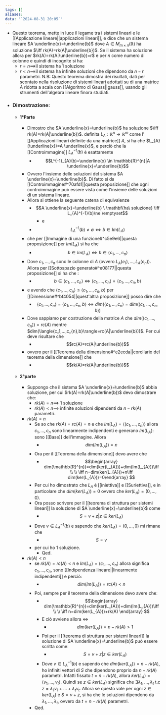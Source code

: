 ```yaml
---
tags: []
aliases: 
data: "`2024-08-31 20:05`"
---
```

- Questo teorema, mette in luce il legame tra i sistemi lineari  e le [[Applicazione lineare||applicazioni lineari]], e dice che un sistema lineare $A \underline{x}=\underline{b}$ dove $A\in M_{m\times n}(\mathbb{R})$ ha soluzione $\iff rk(A)=rk(A|\underline{b})$. Se il sistema ha soluzione allora per $rk(A)=rk(A|\underline{b})=r$ e per $n$ come numero di colonne e quindi di incognite si ha:
	- $r=n\implies$il sistema ha 1 soluzione
	- $r<n\implies$il sistema ha infinite soluzioni che dipendono da $n-r$ parametri.
	N.B: Questo teorema dimostra dei risultati, dati per scontato nella risoluzione di sistemi lineari adottati su di una matrice $A$ ridotta a scala con [[Algoritmo di Gauss||gauss]], usando gli strumenti dell'algebra lineare finora studiati.
- ### Dimostrazione:
	- #### 1°Parte
		- Dimostro che $A \underline{x}=\underline{b}$ ha soluzione $\iff rk(A)=rk(A|\underline{b})$. definita $L_{A}:\mathbb{R}^{n}\to \mathbb{R}^{m}$ come l' [[Applicazioni lineari definite da una matrice]] $A$, si ha che $L_{A}(\underline{x})=A \underline{x}$, e perciò che la [[Controimmagine]] $L^{-1}_{A}(b)$ è esattamente 
			- $$L^{-1}_{A}(b)=\underline{x} \in \mathbb{R}^{n}|A \underline{x}=\underline{b}$$
		- Ovvero l'insieme delle soluzioni del sistema $A \underline{x}=\underline{b}$. Di fatto si da [[Controimmagine#^70afd1||questa proposizione]] che ogni controimmagine può essere vista come l'insieme delle soluzioni di un sistema lineare.
		- Allora si ottiene la seguente catena di equivalenze 
			- $$A \underline{x}=\underline{b} \ \mathbf{ha\  soluzione} \iff L_{A}^{-1}(b)\ne \emptyset$$ 
				- e 
			- $$L^{-1}_{A}(b) \neq \emptyset \iff b \in Im(L_{A})$$ 
		- che per [[Immagine di una funzione#^c5e9e6||questa proposizione]] per $Im(L_{A})$ si ha che 
			- $$b\in Im(L_{A})\iff b\in \langle{c_1,...,c_n}\rangle$$
		- Dove $c_1,...,c_n$ sono le colonne di $A$ (ovvero $L_{A}(e_{1}),...,L_{A}(e_{n})$). Allora per [[Sottospazio generato#^e08177||questa proposizione]] si ha che : 
			- $$b\in \langle{c_1,...,c_{n}\rangle}\iff \langle{c_1,...,c_n}\rangle=\langle{c_1,...,c_n,b}\rangle$$
		- e avendo che $\langle{c_1,...,c_{n}\rangle}\le \langle{c_1,...,c_n,b}\rangle$ per [[Dimensione#^bf4054||quest'altra proposizione]] posso dire che 
			- $$\langle{c_1,...,c_n}\rangle=\langle{c_1,...,c_n,b}\rangle\iff dim(\langle{c_1,...,c_n}\rangle=dim(\langle{c_1,...,c_n,b}\rangle)$$
		- Dove sappiamo per costruzione della matrice $A$ che $dim(\langle{c_1,...,c_n}\rangle)=rc(A)$ mentre $dim(\langle{c_1,...,c_{n},b}\rangle=rc(A|\underline{b}))$. Per cui deve risultare che 
			- $$rc(A)=rc(A|\underline{b})$$
		- ovvero per il [[Teorema della dimensione#^e2ecda||corollario del teorema della dimensione]] che 
			- $$rk(A)=rk(A|\underline{b})$$
	- ####  2°parte
		- Suppongo che il sistema $A \underline{x}=\underline{b}$ abbia soluzione, per cui $rk(A)=rk(A|\underline{b})$ devo dimostrare che:
			- $rk(A)=n\implies$ 1 soluzione
			- $rk(A)<n\implies$ infinite soluzioni dipendenti da $n-rk(A)$ parametri.
		- $rk(A)=n$
			- Se so che $rk(A)=rc(A)=n$ e che $Im(L_{A})=\langle{(c_1,...,c_n)}\rangle$ allora $c_1,...,c_n$ sono linearmente indipendenti e generano $Im(L_{A})$: sono [[Base]] dell'immagine. Allora
				- $$dim(Im(L_{A}))=n$$
			- Ora per il [[Teorema della dimensione]] devo avere che 
				- $$\begin{array} dim(\mathbb{R}^{n})=dim(ker(L_{A}))+dim(Im(L_{A}))\iff \\ \\ \iff n=dim(ker(L_{A}))+n\iff dim(ker(L_{A}))=0\end{array} $$
			- Per cui ho dimostrato che $L_{A}$ è [[iniettiva]] e [[Suriettiva]], e in particolare che $dim(ker(L_{A}))=0$ ovvero che $ker(L_{A})=(0,...,0)$.
			- Ora posso scrivere per il [[teorema di struttura per sistemi lineari]] la soluzione di $A \underline{x}=\underline{b}$ come
				- $$S=v+z|z\in ker(L_{A})$$
			- Dove $v \in L^{-1}_{A}(b)$ e sapendo che $ker(L_{A})=(0,...,0)$ mi rimane che 
				- $$S=v$$
			- per cui ho 1 soluzione. 
				- Qed.
		- $rk(A)<n$
			- se $rk(A)=rc(A)<n$ e $Im(L_{A})=\langle{c_1,...,c_n}\rangle$ allora significa $c_1,...,c_n$, sono [[Indipendenza lineare||linearmente indipendenti]] e perciò:
				- $$dim(Im(L_{A}))=rc(A)<n$$
			- Poi, sempre per il teorema della dimensione devo avere che: 
				- $$\begin{array} dim(\mathbb{R}^{n})=dim(ker(L_{A}))+dim(Im(L_{A}))\iff \\ \\ \iff n=dim(ker(L_{A}))+rk(A) \end{array} $$
				- E ciò avviene allora $\iff$
					- $$dim(ker(L_{A}))=n-rk(A)>1$$
				- Poi per il [[teorema di struttura per sistemi lineari]] la soluzione di $A \underline{x}=\underline{b}$ può essere scritta come: 
					- $$S=v+z|z\in ker(L_{A})$$
				- Dove $v \in L^{-1}_{A}(b)$ e sapendo che $dim(ker(L_{A}))=n-rk(A)$, ho infiniti vettori di $S$ che dipendono proprio da $n-rk(A)$ parametri. Infatti fissato $t=n-rk(A)$, allora $ker(L_{A})=\langle{v_1,...,v_{t}}\rangle$. Quindi se $z\in ker(L_{A})$ significa che $\exists \lambda_{1},...,\lambda_{t}$ t.c $z=\lambda_1 v_1+...+\lambda_{t} v_{t}$. Allora se questo vale per ogni $z\in ker(L_{A})$ e $S=v+z$, si ha che le soluzioni dipendono da $\lambda_{1},...,\lambda_{t}$, ovvero da $t=n-rk(A)$ parametri.
			- Qed.
 